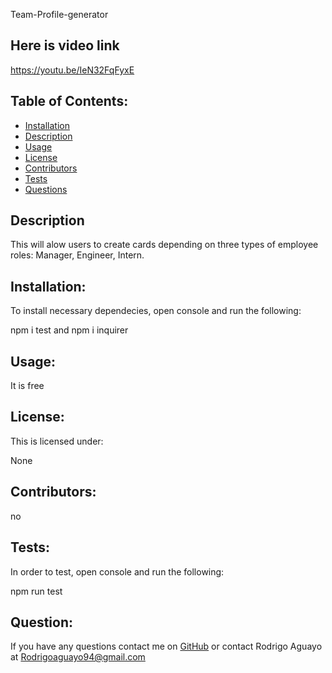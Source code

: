 Team-Profile-generator

 ## Here is video link 
 https://youtu.be/IeN32FqFyxE
 
## Table of Contents:
* [Installation](#installation)
* [Description](#description)
* [Usage](#usage)
* [License](#license)
* [Contributors](#contribute)
* [Tests](#tests)
* [Questions](#questions)
  
## Description

This will alow users to create cards depending on three types of employee roles: Manager, Engineer, Intern. 

## Installation: 
To install necessary dependecies, open console and run the following:

npm i test and npm i inquirer

## Usage:

It is free

## License:
This is licensed under: 

None

## Contributors:

no

## Tests:
In order to test, open console and run the following: 

npm run test


## Question:
If you have any questions contact me on [GitHub](https://github.com/Raguayo101) or contact 
Rodrigo Aguayo at Rodrigoaguayo94@gmail.com 


